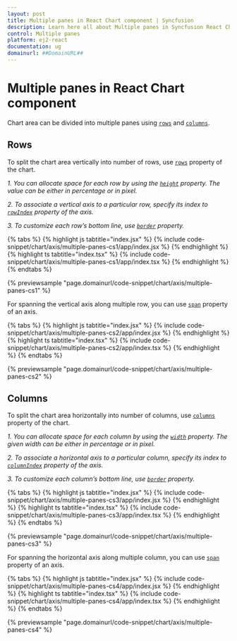 ```yaml
---
layout: post
title: Multiple panes in React Chart component | Syncfusion
description: Learn here all about Multiple panes in Syncfusion React Chart component of Syncfusion Essential JS 2 and more.
control: Multiple panes 
platform: ej2-react
documentation: ug
domainurl: ##DomainURL##
---
```


# Multiple panes in React Chart component

Chart area can be divided into multiple panes using [`rows`](https://ej2.syncfusion.com/react/documentation/api/chart/rowModel/) and [`columns`](https://ej2.syncfusion.com/react/documentation/api/chart/columnModel/).

## Rows

To split the chart area vertically into number of rows, use [`rows`](https://ej2.syncfusion.com/react/documentation/api/chart/rowModel/) property of the chart.

*1. You can allocate space for each row by using the [`height`](https://ej2.syncfusion.com/react/documentation/api/chart/rowModel/#height) property.
The value can be either in percentage or in pixel.*

*2. To associate a vertical axis to a particular row, specify its index to
  [`rowIndex`](https://ej2.syncfusion.com/react/documentation/api/chart/axisModel/#rowindex) property of the axis.*

*3. To customize each row’s bottom line, use [`border`](https://ej2.syncfusion.com/react/documentation/api/chart/rowModel/#border) property.*

{% tabs %}
{% highlight js tabtitle="index.jsx" %}
{% include code-snippet/chart/axis/multiple-panes-cs1/app/index.jsx %}
{% endhighlight %}
{% highlight ts tabtitle="index.tsx" %}
{% include code-snippet/chart/axis/multiple-panes-cs1/app/index.tsx %}
{% endhighlight %}
{% endtabs %}

 {% previewsample "page.domainurl/code-snippet/chart/axis/multiple-panes-cs1" %}

For spanning the vertical axis along multiple row, you can use [`span`](https://ej2.syncfusion.com/react/documentation/api/chart/axisModel/#span) property of an axis.

{% tabs %}
{% highlight js tabtitle="index.jsx" %}
{% include code-snippet/chart/axis/multiple-panes-cs2/app/index.jsx %}
{% endhighlight %}
{% highlight ts tabtitle="index.tsx" %}
{% include code-snippet/chart/axis/multiple-panes-cs2/app/index.tsx %}
{% endhighlight %}
{% endtabs %}

 {% previewsample "page.domainurl/code-snippet/chart/axis/multiple-panes-cs2" %}

## Columns

To split the chart area horizontally into number of columns, use [`columns`](https://ej2.syncfusion.com/react/documentation/api/chart/columnModel/) property of the chart.

*1. You can allocate space for each column by using the [`width`](https://ej2.syncfusion.com/react/documentation/api/chart/columnModel/#width)
property. The given width can be either in percentage or in pixel.*

*2. To associate a horizontal axis to a particular column, specify its index to
  [`columnIndex`](https://ej2.syncfusion.com/react/documentation/api/chart/axisModel/#columnindex) property of the axis.*

*3. To customize each column’s bottom line, use [`border`](https://ej2.syncfusion.com/react/documentation/api/chart/columnModel/#border)
  property.*

{% tabs %}
{% highlight js tabtitle="index.jsx" %}
{% include code-snippet/chart/axis/multiple-panes-cs3/app/index.jsx %}
{% endhighlight %}
{% highlight ts tabtitle="index.tsx" %}
{% include code-snippet/chart/axis/multiple-panes-cs3/app/index.tsx %}
{% endhighlight %}
{% endtabs %}

 {% previewsample "page.domainurl/code-snippet/chart/axis/multiple-panes-cs3" %}

For spanning the horizontal axis along multiple column, you can use [`span`](https://ej2.syncfusion.com/react/documentation/api/chart/axisModel/#span) property of an axis.

{% tabs %}
{% highlight js tabtitle="index.jsx" %}
{% include code-snippet/chart/axis/multiple-panes-cs4/app/index.jsx %}
{% endhighlight %}
{% highlight ts tabtitle="index.tsx" %}
{% include code-snippet/chart/axis/multiple-panes-cs4/app/index.tsx %}
{% endhighlight %}
{% endtabs %}

 {% previewsample "page.domainurl/code-snippet/chart/axis/multiple-panes-cs4" %}